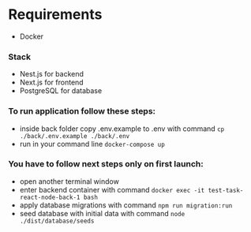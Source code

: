# Requirements
- Docker

### Stack
- Nest.js for backend
- Next.js for frontend
- PostgreSQL for database

### To run application follow these steps:
- inside back folder copy .env.example to .env with command ```cp ./back/.env.example ./back/.env```
- run in your command line ```docker-compose up```

### You have to follow next steps only on first launch:
- open another terminal window
- enter backend container with command ```docker exec -it test-task-react-node-back-1 bash```
- apply database migrations with command ```npm run migration:run```
- seed database with initial data with command ```node ./dist/database/seeds```
